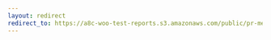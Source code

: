 ```yaml
---
layout: redirect
redirect_to: https://a8c-woo-test-reports.s3.amazonaws.com/public/pr-merge/44310/api/index.html
---
```

